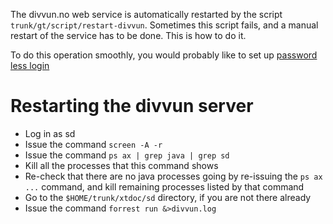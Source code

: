 The divvun.no web service is automatically restarted by the script
`trunk/gt/script/restart-divvun`. Sometimes this script fails, and a
manual restart of the service has to be done. This is how to do it.

To do this operation smoothly, you would probably like to set up
[password less login](auto-pass.html)

Restarting the divvun server
============================

-   Log in as sd
-   Issue the command `screen -A -r`
-   Issue the command `ps ax | grep java | grep sd`
-   Kill all the processes that this command shows
-   Re-check that there are no java processes going by re-issuing the
    `ps ax ...` command, and kill remaining processes listed by that
    command
-   Go to the `$HOME/trunk/xtdoc/sd` directory, if you are not there
    already
-   Issue the command `forrest run &>divvun.log`
